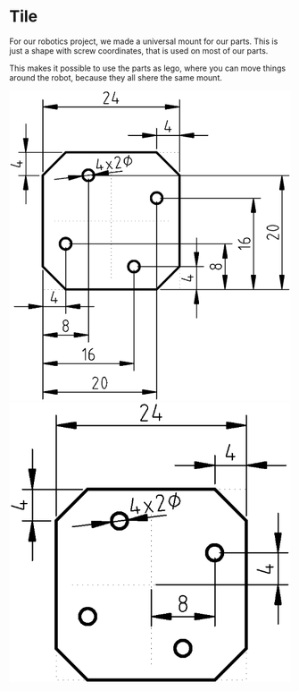
# Tile

For our robotics project, we made a universal mount for our parts.
This is just a shape with screw coordinates, that is used on most of our parts.

This makes it possible to use the parts as lego, where you can move things around the robot, because they all shere the same mount.

<img src="tile_1x1_dims_I.png">
<img src="tile_1x1_dims_II.png">
